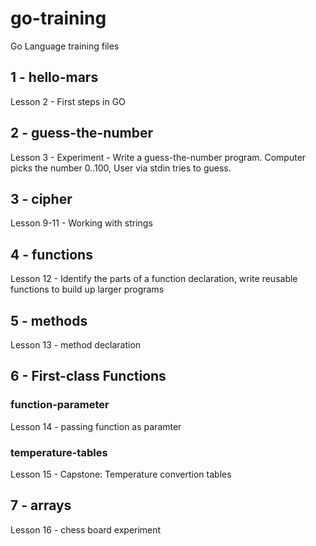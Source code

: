 # go-training

Go Language training files

## 1 - hello-mars

Lesson 2 - First steps in GO

## 2 - guess-the-number

Lesson 3 - Experiment - Write a guess-the-number program. Computer picks the number 0..100, User via stdin tries to guess.

## 3 - cipher

Lesson 9-11 - Working with strings

## 4 - functions

Lesson 12 - Identify the parts of a function declaration, write reusable functions to build up larger programs

## 5 - methods

Lesson 13 - method declaration

## 6 - First-class Functions

### function-parameter
Lesson 14 - passing function as paramter

### temperature-tables
Lesson 15 - Capstone: Temperature convertion tables

## 7 - arrays
Lesson 16 - chess board experiment
